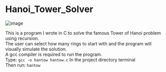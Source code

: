 # Hanoi_Tower_Solver
![image](https://user-images.githubusercontent.com/97654382/162583803-b7ba0de1-35c8-49d5-98c4-64df34ddbaec.png)

This is a program I wrote in C to solve the famous Tower of Hanoi problem using recursion.
<br />
The user can select how many rings to start with and the program will visually simulate the solution.
<br />
A gcc compiler is required to run the program.
<br />
Type: 
`gcc -o hantow hantow.c`
In the project directory terminal
<br>
Then run: `hantow`
